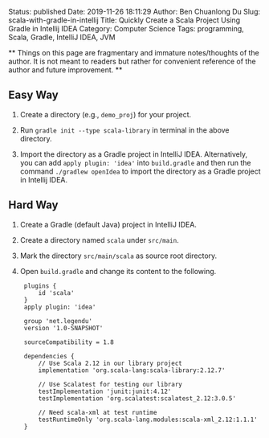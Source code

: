Status: published
Date: 2019-11-26 18:11:29
Author: Ben Chuanlong Du
Slug: scala-with-gradle-in-intellij
Title: Quickly Create a Scala Project Using Gradle in Intellij IDEA
Category: Computer Science
Tags: programming, Scala, Gradle, IntelliJ IDEA, JVM

**
Things on this page are
fragmentary and immature notes/thoughts of the author.
It is not meant to readers
but rather for convenient reference of the author and future improvement.
**

## Easy Way

1. Create a directory (e.g., `demo_proj`) for your project.

2. Run `gradle init --type scala-library` in terminal in the above directory.

3. Import the directory as a Gradle project in IntelliJ IDEA.
    Alternatively,
    you can add `apply plugin: 'idea'` into `build.gradle`
    and then run the command `./gradlew openIdea` to import the directory as a Gradle project in Intellij IDEA.

## Hard Way

1. Create a Gradle (default Java) project in IntelliJ IDEA. 

2. Create a directory named `scala` under `src/main`.

3. Mark the directory `src/main/scala` as source root directory.

4. Open `build.gradle` and change its content to the following.

        plugins {
            id 'scala'
        }
        apply plugin: 'idea'

        group 'net.legendu'
        version '1.0-SNAPSHOT'

        sourceCompatibility = 1.8

        dependencies {
            // Use Scala 2.12 in our library project
            implementation 'org.scala-lang:scala-library:2.12.7'

            // Use Scalatest for testing our library
            testImplementation 'junit:junit:4.12'
            testImplementation 'org.scalatest:scalatest_2.12:3.0.5'

            // Need scala-xml at test runtime
            testRuntimeOnly 'org.scala-lang.modules:scala-xml_2.12:1.1.1'
        }
